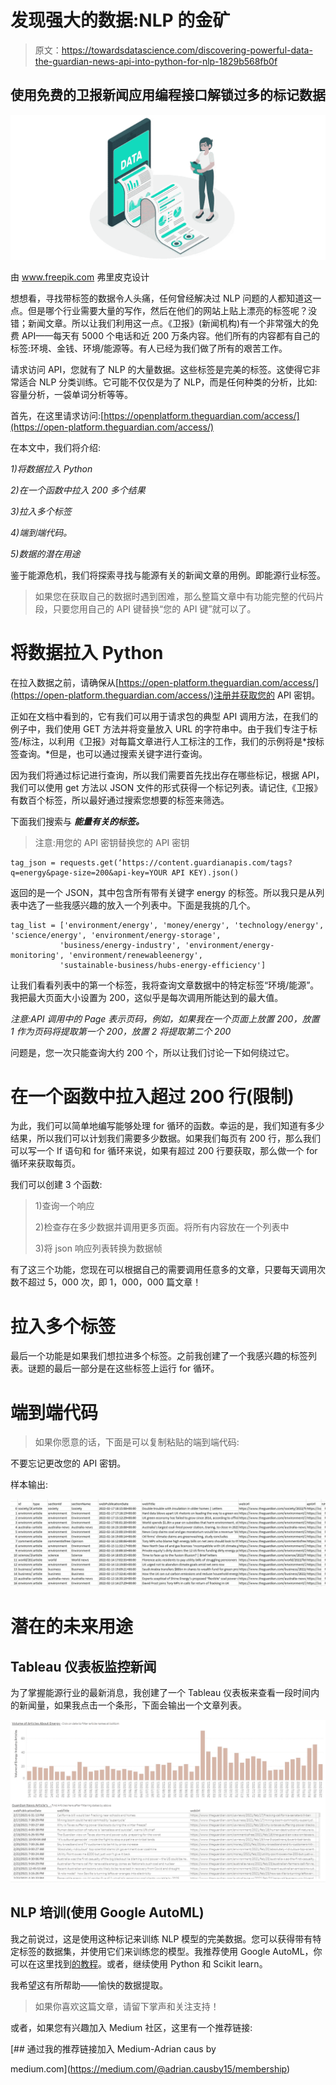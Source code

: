 # 发现强大的数据:NLP 的金矿

> 原文：<https://towardsdatascience.com/discovering-powerful-data-the-guardian-news-api-into-python-for-nlp-1829b568fb0f>

## 使用免费的卫报新闻应用编程接口解锁过多的标记数据

![](img/7d2584a6b695ec794a4dfa9c867706e3.png)

由 www.freepik.com 弗里皮克设计

想想看，寻找带标签的数据令人头痛，任何曾经解决过 NLP 问题的人都知道这一点。但是哪个行业需要大量的写作，然后在他们的网站上贴上漂亮的标签呢？没错；新闻文章。所以让我们利用这一点。《卫报》(新闻机构)有一个非常强大的免费 API——每天有 5000 个电话和近 200 万条内容。他们所有的内容都有自己的标签:环境、金钱、环境/能源等。有人已经为我们做了所有的艰苦工作。

请求访问 API，您就有了 NLP 的大量数据。这些标签是完美的标签。这使得它非常适合 NLP 分类训练。它可能不仅仅是为了 NLP，而是任何种类的分析，比如:容量分析，一袋单词分析等等。

首先，在这里请求访问:[https://openplatform.theguardian.com/access/](https://open-platform.theguardian.com/access/)

在本文中，我们将介绍:

*1)将数据拉入 Python*

*2)在一个函数中拉入 200 多个结果*

*3)拉入多个标签*

*4)端到端代码。*

*5)数据的潜在用途*

鉴于能源危机，我们将探索寻找与能源有关的新闻文章的用例。即能源行业标签。

> 如果您在获取自己的数据时遇到困难，那么整篇文章中有功能完整的代码片段，只要您用自己的 API 键替换“您的 API 键”就可以了。

# 将数据拉入 Python

在拉入数据之前，请确保从[https://open-platform.theguardian.com/access/](https://open-platform.theguardian.com/access/)注册并获取您的 API 密钥。

正如在文档中看到的，它有我们可以用于请求包的典型 API 调用方法，在我们的例子中，我们使用 GET 方法并将变量放入 URL 的字符串中。由于我们专注于标签/标注，以利用《卫报》对每篇文章进行人工标注的工作，我们的示例将是*按标签查询。*但是，也可以通过搜索关键字进行查询。

因为我们将通过标记进行查询，所以我们需要首先找出存在哪些标记，根据 API，我们可以使用 get 方法以 JSON 文件的形式获得一个标记列表。请记住,《卫报》有数百个标签，所以最好通过搜索您想要的标签来筛选。

下面我们搜索与 ***能量有关的标签。***

> 注意:用您的 API 密钥替换您的 API 密钥

```
tag_json = requests.get(‘https://content.guardianapis.com/tags?q=energy&page-size=200&api-key=YOUR API KEY).json()
```

返回的是一个 JSON，其中包含所有带有关键字 energy 的标签。所以我只是从列表中选了一些我感兴趣的放入一个列表中。下面是我挑的几个。

```
tag_list = ['environment/energy', 'money/energy', 'technology/energy', 'science/energy', 'environment/energy-storage',
           'business/energy-industry', 'environment/energy-monitoring', 'environment/renewableenergy',
           'sustainable-business/hubs-energy-efficiency']
```

让我们看看列表中的第一个标签，我将查询文章数据中的特定标签“环境/能源”。我把最大页面大小设置为 200，这似乎是每次调用所能达到的最大值。

*注意:API 调用中的 Page 表示页码，例如，如果我在一个页面上放置 200，放置 1 作为页码将提取第一个 200，放置 2 将提取第二个 200*

问题是，您一次只能查询大约 200 个，所以让我们讨论一下如何绕过它。

# 在一个函数中拉入超过 200 行(限制)

为此，我们可以简单地编写能够处理 for 循环的函数。幸运的是，我们知道有多少结果，所以我们可以计划我们需要多少数据。如果我们每页有 200 行，那么我们可以写一个 If 语句和 for 循环来说，如果有超过 200 行要获取，那么做一个 for 循环来获取每页。

我们可以创建 3 个函数:

> 1)查询一个响应
> 
> 2)检查存在多少数据并调用更多页面。将所有内容放在一个列表中
> 
> 3)将 json 响应列表转换为数据帧

有了这三个功能，您现在可以根据自己的需要调用任意多的文章，只要每天调用次数不超过 5，000 次，即 1，000，000 篇文章！

# 拉入多个标签

最后一个功能是如果我们想拉进多个标签。之前我创建了一个我感兴趣的标签列表。谜题的最后一部分是在这些标签上运行 for 循环。

# 端到端代码

> 如果你愿意的话，下面是可以复制粘贴的端到端代码:

不要忘记更改您的 API 密钥。

样本输出:

![](img/83f6002ca6c3cac8b195252fac9ca124.png)

# 潜在的未来用途

## Tableau 仪表板监控新闻

为了掌握能源行业的最新消息，我创建了一个 Tableau 仪表板来查看一段时间内的新闻量，如果我点击一个条形，下面会输出一个文章列表。

![](img/eaeed66139b2d1a28da7f598d265ca51.png)

## NLP 培训(使用 Google AutoML)

我之前说过，这是使用这种标记来训练 NLP 模型的完美数据。您可以获得带有特定标签的数据集，并使用它们来训练您的模型。我推荐使用 Google AutoML，你可以在这里找到[的教程](https://medium.com/voice-tech-podcast/auto-text-classification-using-googles-automl-80f151ffa176)。或者，继续使用 Python 和 Scikit learn。

我希望这有所帮助——愉快的数据提取。

> 如果你喜欢这篇文章，请留下掌声和关注支持！

或者，如果您有兴趣加入 Medium 社区，这里有一个推荐链接:

[](https://medium.com/@adrian.causby15/membership) [## 通过我的推荐链接加入 Medium-Adrian caus by

medium.com](https://medium.com/@adrian.causby15/membership)